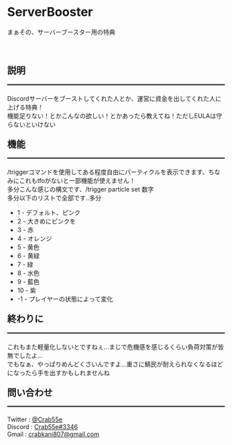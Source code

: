 <h1>ServerBooster</h1>
<div>まぁその、サーバーブースター用の特典</div>
<br>
<br>
<h2>説明</h2> 
<div style="border-bottom:solid #444; margin-bottom:20px;"></div>
<div>Discordサーバーをブーストしてくれた人とか、運営に資金を出してくれた人に上げる特典！</div>
<div>機能足りない！とかこんなの欲しい！とかあったら教えてね！ただしEULAは守らないといけない</div>
<h2 style="margin-top:20px;">機能</h2> 
<div style="border-bottom:solid #444; margin-bottom:20px;"></div>
<div>/triggerコマンドを使用してある程度自由にパーティクルを表示できます、ちなみにこれもtfoがないと一部機能が使えません！</div>
<div>多分こんな感じの構文です、/trigger particle set 数字</div>
<div>多分以下のリストで全部です..多分</div>
<ul>
    <li>1 - デフォルト、ピンク</li>
    <li>2 - 大きめにピンクを</li>
    <li>3 - 赤</li>
    <li>4 - オレンジ</li>
    <li>5 - 黄色</li>
    <li>6 - 黄緑</li>
    <li>7 - 緑</li>
    <li>8 - 水色</li>
    <li>9 - 藍色</li>
    <li>10 - 紫</li>
    <li>-1 - プレイヤーの状態によって変化</li>
</ul>

<h2 style="margin-top:20px;">終わりに</h2> 
<div style="border-bottom:solid #444; margin-bottom:20px;"></div>
<div>これもまた軽量化しないとですねぇ...まじで危機感を感じるくらい負荷対策が皆無でしたよ...</div>
<div>でもなぁ、やっぱりめんどくさいんですよ...重さに鯖民が耐えられなくなるほどになったら手を出すかもしれませんね</div>

<h2 style="margin-top:20px;">問い合わせ</h2> 
<div style="border-bottom:solid #444; margin-bottom:20px;"></div>
<div>Twitter : <a href="//twitter.com/Crab55e">@Crab55e</a></div>
<div>Discord : <a href="//discord.gg/4uYRsYAnNt">Crab55e#3346</a></div>
<div>Gmail : <a href="//mail.google.com/mail/?view=cm&to=crabkani807@gmail.com">crabkani807@gmail.com</a></div>